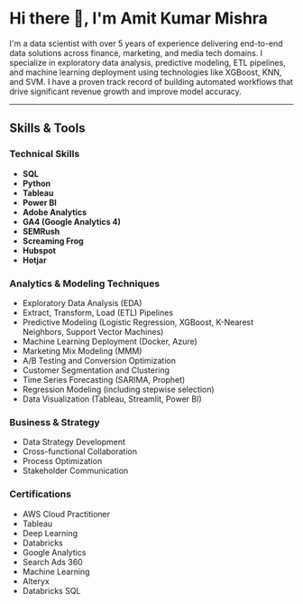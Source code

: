 # Hi there 👋, I'm Amit Kumar Mishra

I'm a data scientist with over 5 years of experience delivering end-to-end data solutions across finance, marketing, and media tech domains. I specialize in exploratory data analysis, predictive modeling, ETL pipelines, and machine learning deployment using technologies like XGBoost, KNN, and SVM. I have a proven track record of building automated workflows that drive significant revenue growth and improve model accuracy.

---

## Skills & Tools

### Technical Skills
- **SQL**
- **Python**
- **Tableau**
- **Power BI**
- **Adobe Analytics**
- **GA4 (Google Analytics 4)**
- **SEMRush**
- **Screaming Frog**
- **Hubspot**
- **Hotjar**

### Analytics & Modeling Techniques
- Exploratory Data Analysis (EDA)
- Extract, Transform, Load (ETL) Pipelines
- Predictive Modeling (Logistic Regression, XGBoost, K-Nearest Neighbors, Support Vector Machines)
- Machine Learning Deployment (Docker, Azure)
- Marketing Mix Modeling (MMM)
- A/B Testing and Conversion Optimization
- Customer Segmentation and Clustering
- Time Series Forecasting (SARIMA, Prophet)
- Regression Modeling (including stepwise selection)
- Data Visualization (Tableau, Streamlit, Power BI)

### Business & Strategy
- Data Strategy Development
- Cross-functional Collaboration
- Process Optimization
- Stakeholder Communication

### Certifications
- AWS Cloud Practitioner
- Tableau
- Deep Learning
- Databricks
- Google Analytics
- Search Ads 360
- Machine Learning
- Alteryx
- Databricks SQL
